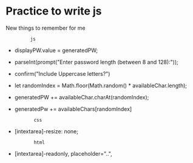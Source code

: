 # Practice to write js

New things to remember for me

             js

- displayPW.value = generatedPW;
- parseInt(prompt("Enter password length (between 8 and 128):"));
- confirm("Include Uppercase letters?")
- let randomIndex = Math.floor(Math.random() \* availableChar.length);
- generatedPW += availableChar.charAt(randomIndex);
- generatedPw += availableChars[randomIndex]

             css

- [intextarea]-resize: none;

             html

- [intextarea]-readonly, placeholder="..",
